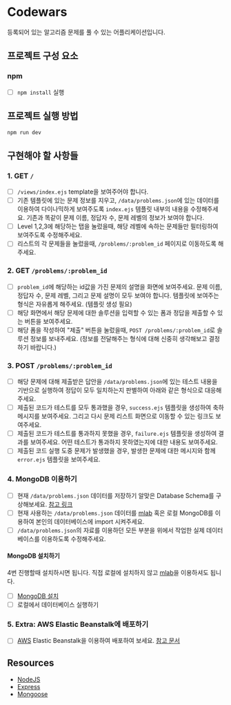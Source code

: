 # Codewars

등록되어 있는 알고리즘 문제를 풀 수 있는 어플리케이션입니다.

## 프로젝트 구성 요소

### npm

  - [ ] `npm install` 실행
  
## 프로젝트 실행 방법

```sh
npm run dev
```

## 구현해야 할 사항들

### 1. GET `/`

  - [ ] `/views/index.ejs` template을 보여주어야 합니다.
  - [ ] 기존 템플릿에 있는 문제 정보를 지우고, `/data/problems.json`에 있는 데이터를 이용하여 다이나믹하게 보여주도록 `index.ejs` 템플릿 내부의 내용을 수정해주세요. 기존과 똑같이 문제 이름, 정답자 수, 문제 레벨의 정보가 보여야 합니다.
  - [ ] Level 1,2,3에 해당하는 탭을 눌렀을때, 해당 레벨에 속하는 문제들만 필터링하여 보여주도록 수정해주세요.
  - [ ] 리스트의 각 문제들을 눌렀을때, `/problems/:problem_id` 페이지로 이동하도록 해주세요.

### 2. GET `/problems/:problem_id`

  - [ ] `problem_id`에 해당하는 id값을 가진 문제의 설명을 화면에 보여주세요. 문제 이름, 정답자 수, 문제 레벨, 그리고 문제 설명이 모두 보여야 합니다. 템플릿에 보여주는 형식은 자유롭게 해주세요. (템플릿 생성 필요)
  - [ ] 해당 화면에서 해당 문제에 대한 솔루션을 입력할 수 있는 폼과 정답을 제출할 수 있는 버튼을 보여주세요.
  - [ ] 해당 폼을 작성하여 "제출" 버튼을 눌렀을때, `POST /problems/:problem_id`로 솔루션 정보를 보내주세요. (정보를 전달해주는 형식에 대해 신중히 생각해보고 결정하기 바랍니다.)

### 3. POST `/problems/:problem_id`

  - [ ] 해당 문제에 대해 제출받은 답안을 `/data/problems.json`에 있는 테스트 내용을 기반으로 실행하여 정답이 모두 일치하는지 판별하여 아래와 같은 형식으로 대응해주세요.
  - [ ] 제출된 코드가 테스트를 모두 통과했을 경우, `success.ejs` 템플릿을 생성하여 축하 메시지를 보여주세요. 그리고 다시 문제 리스트 화면으로 이동할 수 있는 링크도 보여주세요.
  - [ ] 제출된 코드가 테스트를 통과하지 못했을 경우, `failure.ejs` 템플릿을 생성하여 결과를 보여주세요. 어떤 테스트가 통과하지 못하였는지에 대한 내용도 보여주세요.
  - [ ] 제출된 코드 실행 도중 문제가 발생했을 경우, 발생한 문제에 대한 메시지와 함께 `error.ejs` 템플릿을 보여주세요.

### 4. MongoDB 이용하기

  - [ ] 현재 `/data/problems.json` 데이터를 저장하기 알맞은 Database Schema를 구상해보세요. [참고 링크](http://mongoosejs.com/docs/guide.html)
  - [ ] 현재 사용하는 `/data/problems.json` 데이터를 [mlab](https://mlab.com/) 혹은 로컬 MongoDB를 이용하여 본인의 데이터베이스에 import 시켜주세요.
  - [ ] `/data/problems.json`의 자료를 이용하던 모든 부분을 위에서 작업한 실제 데이터베이스를 이용하도록 수정해주세요.

#### MongoDB 설치하기

4번 진행할때 설치하시면 됩니다. 직접 로컬에 설치하지 않고 [mlab](https://mlab.com)을 이용하셔도 됩니다.

  - [ ] [MongoDB 설치](https://docs.mongodb.com/manual/installation/)
  - [ ] 로컬에서 데이터베이스 실행하기

### 5. Extra: AWS Elastic Beanstalk에 배포하기

  - [ ] [AWS](https://aws.amazon.com/) Elastic Beanstalk을 이용하여 배포하여 보세요. [참고 문서](https://github.com/vanilla-coding/docs/wiki/Setting-up-AWS-Elastic-Beanstalk)

## Resources

* [NodeJS](https://nodejs.org/api/)
* [Express](https://expressjs.com/)
* [Mongoose](http://mongoosejs.com/)
